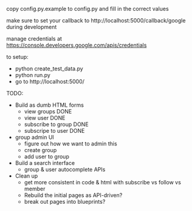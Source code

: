 copy config.py.example to config.py and fill in the correct values

make sure to set your callback to http://localhost:5000/callback/google during development

manage credentials at https://console.developers.google.com/apis/credentials

to setup:
- python create_test_data.py
- python run.py
- go to http://localhost:5000/



TODO:
- Build as dumb HTML forms
  - view groups DONE
  - view user DONE
  - subscribe to group DONE
  - subscripe to user DONE
- group admin UI
  - figure out how we want to admin this
  - create group
  - add user to group
- Build a search interface
  - group & user autocomplete APIs
- Clean up
  - get more consistent in code & html with subscribe vs follow vs member
  - Rebuild the initial pages as API-driven?
  - break out pages into blueprints?
